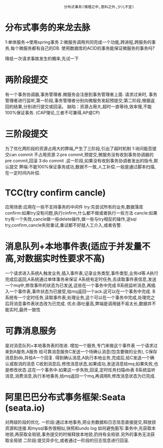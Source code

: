                                分布式事务(情理之中,意料之外,少儿不宜)

# 分布式事务的来龙去脉
1:单体服务->使用spring事务
2:微服务调用共同完成一个功能,跨进程,跨服务的事务,每个微服务都有自己的DB.
  使用数据库的ACID的事务能保证微服务的事务吗?

降低一次请求事故发生的概率,先试一下
  
# 两阶段提交
 有一个事务协调器,事务管理者.微服务会注册到事务管理者上面.
 请求过来时, 事务管理者进行监听,第一阶段,事务管理者分别向微服务发起预提交;第二阶段,根据返回的结果,分别进行提交或回滚。
 缺陷：资源占用大,超时一直等待,效率慢,不能100%保证事务.  (CAP理论,三者不可兼得,AP或CP)
 
# 三阶段提交
为了优化两阶段的资源占用大的弊端,产生了三阶段,引出了超时机制
1:询问能否提交can commit  不占用资源
2:pre commit,预提交,微服务没有收到事务协调器的pre commit,回滚
3:do commit .这一阶段,如果没有收到事务协调者发出的指令,默认提交
弊端:不能100%保证事务成功,数据不一致,人工补偿.一般是通过脚本扫描,在一定时间内补偿.

# TCC(try confirm cancle)   
应用场景:应用在一些不支持事务的中间件
try:先尝试所有的业务,数据落库
confirm:如果try没有问题,执行cinfirm,什么都不做或者执行一些方法
cancle:如果try有一个失败,cancle做一些delete操作,做一些与try相反的操作,逆sql
 try,confirm,cancle失败重试,重试都不好就人工介入,或者告警.

# 消息队列+本地事件表(适应于并发量不高,对数据实时性要求不高)
一个请求进入系统A,触发业务,插入事件表,记录业务类型,事件类型,业务id等.A执行完成后返回,A系统通过单体事务来保证
A系统有定时任务,去读取事件表信息,发送一个mq中,修改事件的状态为已发送,这些在一个事务中完成
B系统监听消息,再插入一个事件表,事件状态为已接受,给mq返回一个ack.这可以在一个事务中完成.
B系统有一个定时任务,读取事件表,处理业务,这个可以在一个事务中完成,处理完之后将消息事件表状态改为已完成.
优点:吞吐量高,弊端是调用链不易太长,数据并不能实时,最终一致性


















































































































# 可靠消息服务
是对消息队列+本地事务表的改进. 增加一个服务,专门来做这个事件表
一个请求过来到A服务,A服务 给可靠消息服务C发送一个待确认消息(包含要做的业务), C保存消息到db,并给A一个回复.
得到确认消息,A执行本地业务,完成后,给C发送一个确认或取消的消息
C收到消息后,修改消息状态,如果成功,发送消息给mq;如果失败,也是修改状态.这在一个事务中.如果这一步失败,回滚,定时任务扫描db表
B系统监听消息,消费消息,执行本地事务,给mq返回一个mq,再调用B,修改消息状态为已完成.

# 阿里巴巴分布式事务框架:Seata (seata.io)
 对两级阶段的优化.
 一阶段:通过本地事务,把业务数据和日志信息直接提交,释放锁资源和连接.和mysql事务很相似,快照和undo log
     如何避免脏写:事务中,先获取本地锁,再获取全局锁,事务提交的时候释放本地锁,扔持有全局锁.另外的事务无法获取全局锁
 二阶段:提交异步化,或者通过一阶段的日志信息进行回滚.

# 





